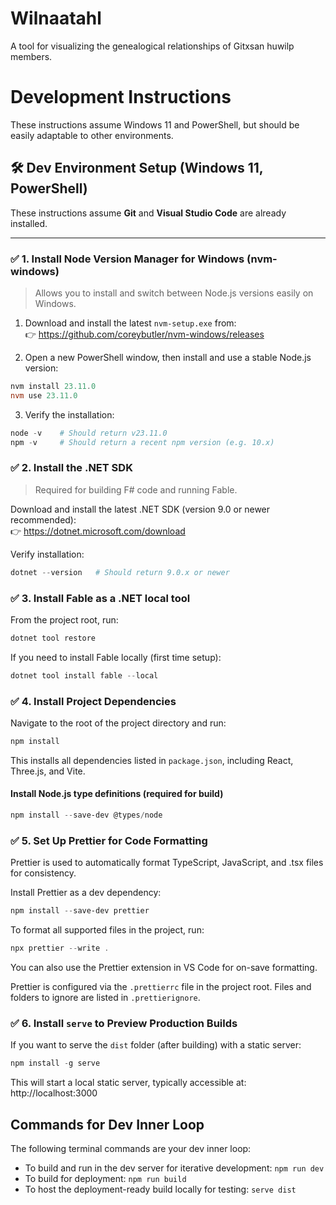 # Wilnaatahl

A tool for visualizing the genealogical relationships of Gitxsan huwilp members.

# Development Instructions

These instructions assume Windows 11 and PowerShell, but should be easily adaptable to other environments.

## 🛠️ Dev Environment Setup (Windows 11, PowerShell)

These instructions assume **Git** and **Visual Studio Code** are already installed.

---

### ✅ 1. Install Node Version Manager for Windows (nvm-windows)

> Allows you to install and switch between Node.js versions easily on Windows.

1. Download and install the latest `nvm-setup.exe` from:  
   👉 https://github.com/coreybutler/nvm-windows/releases

2. Open a new PowerShell window, then install and use a stable Node.js version:

```powershell
nvm install 23.11.0
nvm use 23.11.0
```

3. Verify the installation:

```powershell
node -v    # Should return v23.11.0
npm -v     # Should return a recent npm version (e.g. 10.x)
```

### ✅ 2. Install the .NET SDK

> Required for building F# code and running Fable.

Download and install the latest .NET SDK (version 9.0 or newer recommended):  
👉 https://dotnet.microsoft.com/download

Verify installation:

```powershell
dotnet --version   # Should return 9.0.x or newer
```

### ✅ 3. Install Fable as a .NET local tool

From the project root, run:

```powershell
dotnet tool restore
```

If you need to install Fable locally (first time setup):

```powershell
dotnet tool install fable --local
```

### ✅ 4. Install Project Dependencies

Navigate to the root of the project directory and run:

```powershell
npm install
```

This installs all dependencies listed in `package.json`, including React, Three.js, and Vite.

#### Install Node.js type definitions (required for build)

```powershell
npm install --save-dev @types/node
```

### ✅ 5. Set Up Prettier for Code Formatting

Prettier is used to automatically format TypeScript, JavaScript, and .tsx files for consistency.

Install Prettier as a dev dependency:

```powershell
npm install --save-dev prettier
```

To format all supported files in the project, run:

```powershell
npx prettier --write .
```

You can also use the Prettier extension in VS Code for on-save formatting.

Prettier is configured via the `.prettierrc` file in the project root. Files and folders to ignore are listed in `.prettierignore`.

### ✅ 6. Install `serve` to Preview Production Builds

If you want to serve the `dist` folder (after building) with a static server:

```powershell
npm install -g serve
```

This will start a local static server, typically accessible at: http://localhost:3000

## Commands for Dev Inner Loop

The following terminal commands are your dev inner loop:

- To build and run in the dev server for iterative development: `npm run dev`
- To build for deployment: `npm run build`
- To host the deployment-ready build locally for testing: `serve dist`
